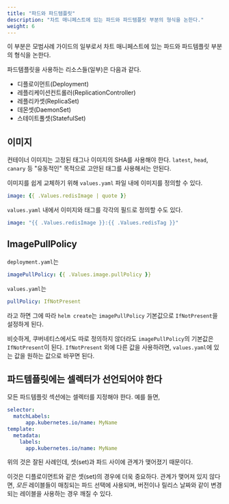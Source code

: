 ```yaml
---
title: "파드와 파드템플릿"
description: "차트 매니페스트에 있는 파드와 파드템플릿 부분의 형식을 논한다."
weight: 6
---
```


이 부분은 모범사례 가이드의 일부로서 차트 매니페스트에 있는 파드와 파드템플릿 부분의 형식을 논한다.

파드템플릿을 사용하는 리소스들(일부)은 다음과 같다.

- 디플로이먼트(Deployment)
- 레플리케이션컨트롤러(ReplicationController)
- 레플리카셋(ReplicaSet)
- 데몬셋(DaemonSet)
- 스테이트풀셋(StatefulSet)

## 이미지

컨테이너 이미지는 고정된 태그나 이미지의 SHA를 사용해야 한다.
`latest`, `head`, `canary` 등 "유동적인" 목적으로 고안된 태그를 
사용해서는 안된다.

이미지를 쉽게 교체하기 위해 `values.yaml` 파일 내에 이미지를 정의할 수 있다.

```yaml
image: {{ .Values.redisImage | quote }}
```

`values.yaml` 내에서 이미지와 태그를 각각의 필드로 정의할 수도 있다.

```yaml
image: "{{ .Values.redisImage }}:{{ .Values.redisTag }}"
```

## ImagePullPolicy

`deployment.yaml`는

```yaml
imagePullPolicy: {{ .Values.image.pullPolicy }}
```

`values.yaml`는

```yaml
pullPolicy: IfNotPresent
```

라고 하면 그에 따라 `helm create`는 `imagePullPolicy` 기본값으로 `IfNotPresent`을 설정하게 된다.

비슷하게, 쿠버네티스에서도 따로 정의하지 않더라도 `imagePullPolicy`의 기본값은 `IfNotPresent`이 된다.
`IfNotPresent` 외에 다른 값을 사용하려면, `values.yaml`에 있는 값을 원하는 값으로 바꾸면 된다.


## 파드템플릿에는 셀렉터가 선언되어야 한다

모든 파드템플릿 섹션에는 셀렉터를 지정해야 한다. 예를 들면,

```yaml
selector:
  matchLabels:
      app.kubernetes.io/name: MyName
template:
  metadata:
    labels:
      app.kubernetes.io/name: MyName
```

위의 것은 잘된 사례인데, 셋(set)과 파드 사이에 관계가 맺어졌기 때문이다.

이것은 디플로이먼트와 같은 셋(set)의 경우에 더욱 중요하다.
관계가 맺어져 있지 않다면, _모든_ 레이블들이 매칭되는 파드 선택에 사용되며,
버전이나 릴리스 날짜와 같이 변경되는 레이블을 사용하는 경우 깨질 수 있다.

